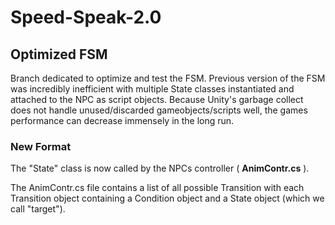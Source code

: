 # Speed-Speak-2.0

## Optimized FSM
Branch dedicated to optimize and test the FSM.
Previous version of the FSM was incredibly inefficient with multiple State classes instantiated and attached to the NPC as script objects.
Because Unity's garbage collect does not handle unused/discarded gameobjects/scripts well, the games performance can decrease immensely in the long run.

### New Format
The "State" class is now called by the NPCs controller ( **AnimContr.cs** ).

The AnimContr.cs file contains a list of all possible Transition with each Transition object containing a Condition object and a State object (which we call "target").
